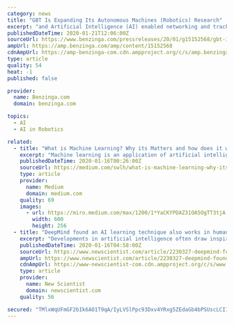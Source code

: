 ```yaml
---
category: news
title: "GBT Is Expanding Its Autonomous Machines (Robotics) Research"
excerpt: "and Artificial Intelligence (AI) enabled networking and tracking technologies, including its GopherInsight™ wireless mesh network technology platform and its Avant! AI, for both mobile and fixed solutions, announced that it is expanding its autonomous machines research, working on the development of a dynamic simulation program for robots."
publishedDateTime: 2020-01-21T12:06:00Z
sourceUrl: https://www.benzinga.com/pressreleases/20/01/g15152568/gbt-is-expanding-its-autonomous-machines-robotics-research
ampUrl: https://amp.benzinga.com/amp/content/15152568
cdnAmpUrl: https://amp-benzinga-com.cdn.ampproject.org/c/s/amp.benzinga.com/amp/content/15152568
type: article
quality: 54
heat: -1
published: false

provider:
  name: Benzinga.com
  domain: benzinga.com

topics:
  - AI
  - AI in Robotics

related:
  - title: "What is Machine Learning? Why its Matters and how does it works?"
    excerpt: "Machine learning is an application of artificial intelligence (AI) that provides systems the ability to automatically learn and improve from experience without being explicitly programmed. Machine learning focuses on the development of computer programs that can access data and use it learn for themselves. The process of learning begins with ..."
    publishedDateTime: 2020-01-16T00:26:00Z
    sourceUrl: https://medium.com/swlh/what-is-machine-learning-why-its-matters-and-how-does-it-works-846055a676d4
    type: article
    provider:
      name: Medium
      domain: medium.com
    quality: 69
    images:
      - url: https://miro.medium.com/max/1200/1*YaCKYPDAZ31OA5OgTT3tjA.jpeg
        width: 600
        height: 256
  - title: "DeepMind found an AI learning technique also works in human brains"
    excerpt: "Developments in artificial intelligence often draw inspiration from how humans think, but now AI has turned the tables to teach us about how brains learn. Will Dabney at tech firm DeepMind in London and his colleagues have found that a recent development in machine learning called distributional reinforcement learning also provides a new ..."
    publishedDateTime: 2020-01-16T04:58:00Z
    sourceUrl: https://www.newscientist.com/article/2230327-deepmind-found-an-ai-learning-technique-also-works-in-human-brains/
    ampUrl: https://www.newscientist.com/article/2230327-deepmind-found-an-ai-learning-technique-also-works-in-human-brains/amp/
    cdnAmpUrl: https://www-newscientist-com.cdn.ampproject.org/c/s/www.newscientist.com/article/2230327-deepmind-found-an-ai-learning-technique-also-works-in-human-brains/amp/
    type: article
    provider:
      name: New Scientist
      domain: newscientist.com
    quality: 56

secured: "TMlxWqUFmGF2bIk6AO1T9qA/IyLVSlPpc93Dxv4YRxg5ZEdaGb4bPSUscLCIIPCY61dvDW3lwgmAiKh00AqBb0wrVjpPJv1FN4ROaci34stpy7+EdjvAqB705J5TtND+2tWh86JGi+6wqnEZU0yGoOIbJDhzWxsgQ9ocalr6/OWxqpHXo0efACo9YtUbdl8ywPeMzeMCeu+HyZNbM9OCOd5iZHLZro0Lr4HmNLQgnCES/+IfHuxcJYmqlfslxpZeYMUkpmlq3w1RdMqD9WZ63fTe3IS3mVpFGhe4nCFWIyc=;bzXOiRE4PofQaN8eRR0QkA=="
---
```


